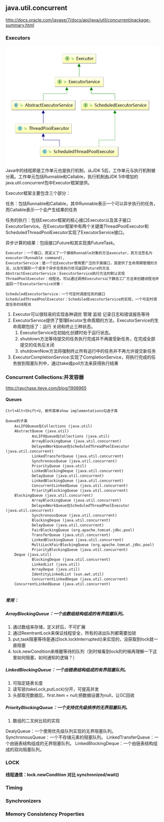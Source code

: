 
## java.util.concurrent
http://docs.oracle.com/javase/7/docs/api/java/util/concurrent/package-summary.html

### Executors
![diagram](doc/executor.png)
Java中的线程即是工作单元也是执行机制，从JDK 5后，工作单元与执行机制被分离。工作单元包括Runnable和Callable，执行机制由JDK 5中增加的java.util.concurrent包中Executor框架提供。

Executor框架主要包含三个部分：

任务：包括Runnable和Callable，其中Runnable表示一个可以异步执行的任务，而Callable表示一个会产生结果的任务

任务的执行：包括Executor框架的核心接口Executor以及其子接口ExecutorService。在Executor框架中有两个关键类ThreadPoolExecutor和ScheduledThreadPoolExecutor实现了ExecutorService接口。

异步计算的结果：包括接口Future和其实现类FutureTask。

```
Executor：一个接口，其定义了一个接收Runnable对象的方法executor，其方法签名为executor(Runnable command),
ExecutorService：是一个比Executor使用更广泛的子类接口，其提供了生命周期管理的方法，以及可跟踪一个或多个异步任务执行状况返回Future的方法
AbstractExecutorService：ExecutorService执行方法的默认实现
ThreadPoolExecutor：线程池，可以通过调用Executors以下静态工厂方法来创建线程池并返回一个ExecutorService对象：

ScheduledExecutorService：一个可定时调度任务的接口
ScheduledThreadPoolExecutor：ScheduledExecutorService的实现，一个可定时调度任务的线程池
```

1. Executor可以很轻易的实现各种调优  管理  监视  记录日志和错误报告等待
2. ExecutorService提供了管理Eecutor生命周期的方法，ExecutorService的生命周期包括了：运行  关闭和终止三种状态。
    1. ExecutorService在初始化创建时处于运行状态。
    2. shutdown方法等待提交的任务执行完成并不再接受新任务，在完成全部提交的任务后关闭
    3. shutdownNow方法将强制终止所有运行中的任务并不再允许提交新任务
3. ExecutorCompletionService:实现了CompletionService，将执行完成的任务放到阻塞队列中，通过take或poll方法来获得执行结果



### Concurrent Collections:并发容器
http://raychase.iteye.com/blog/1998965

#### Queues
```
Ctrl+Alt+Shift+U, 邮件菜单show implementations勾选子类

Queue的子类
    AsLIFOQueue在Collections (java.util)
    AbstractQueue (java.util)
            AsLIFOQueue在Collections (java.util)
            ArrayBlockingQueue (java.util.concurrent)
            DelayedWorkQueue在ScheduledThreadPoolExecutor (java.util.concurrent)
            LinkedTransferQueue (java.util.concurrent)
            SynchronousQueue (java.util.concurrent)
            PriorityQueue (java.util)
            LinkedBlockingDeque (java.util.concurrent)
            DelayQueue (java.util.concurrent)
            LinkedBlockingQueue (java.util.concurrent)
            ConcurrentLinkedQueue (java.util.concurrent)
            PriorityBlockingQueue (java.util.concurrent)
    BlockingQueue (java.util.concurrent)
            ArrayBlockingQueue (java.util.concurrent)
            DelayedWorkQueue在ScheduledThreadPoolExecutor (java.util.concurrent)
            SynchronousQueue (java.util.concurrent)
            BlockingDeque (java.util.concurrent)
            DelayQueue (java.util.concurrent)
            FairBlockingQueue (org.apache.tomcat.jdbc.pool)
            TransferQueue (java.util.concurrent)
            LinkedBlockingQueue (java.util.concurrent)
            MultiLockFairBlockingQueue (org.apache.tomcat.jdbc.pool)
            PriorityBlockingQueue (java.util.concurrent)
    Deque (java.util)
            BlockingDeque (java.util.concurrent)
            LinkedList (java.util)
            ArrayDeque (java.util)
            IdentityLinkedList (sun.awt.util)
            ConcurrentLinkedDeque (java.util.concurrent)
    ConcurrentLinkedQueue (java.util.concurrent)
    
```

##### 常用：
##### ArrayBlockingQueue：一个由数组结构组成的有界阻塞队列。
1. 通过数组来存储，定义好后，不可扩展
2. 通过ReentrantLock来保证线程安全，所有的进出队列都需要加锁
3. put,task阻塞等待是通过lock.lockInterrupted()来实现的，没获取到lock就一直阻塞
4. lock.newCondition来唤醒等待的队列（到时候看到lock的时候再理解一下这里如何阻塞，如何通知的逻辑？）

##### LinkedBlockingQueue：一个由链表结构组成的有界阻塞队列。
1. 可指定链表长度
2. 读写锁(takeLock,putLock)分开，可提高并发
3. 头部取完数据后，first.item = null;把数据设置为null，让GC回收

 
##### PriorityBlockingQueue：一个支持优先级排序的无界阻塞队列。
1. 数组的二叉树比较的实现

 
DealyQueue：一个使用优先级队列实现的无界阻塞队列。 
SynchronousQueue：一个不存储元素的阻塞队列。 
LinkedTransferQueue：一个由链表结构组成的无界阻塞队列。 
LinkedBlockingDeque：一个由链表结构组成的双向阻塞队列。


### LOCK
#### 线程通信：lock.newCondition 对比 synchronized/wait()

### Timing

### Synchronizers



### Memory Consistency Properties